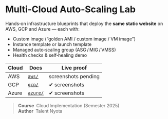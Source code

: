 # Multi‑Cloud Auto‑Scaling Lab

Hands‑on infrastructure blueprints that deploy the **same static website** on
AWS, GCP and Azure — each with:

* Custom image (“golden AMI / custom image / VM image”)
* Instance template or launch template
* Managed auto‑scaling group (ASG / MIG / VMSS)
* Health checks & self‑healing demo

| Cloud | Docs | Live proof |
|-------|------|-----------|
| AWS   | [`aws/`](aws/)   | screenshots pending |
| GCP   | [`gcp/`](gcp/)   | ✔ screenshots |
| Azure | [`azure/`](azure/)| ✔ screenshots |

> **Course** Cloud Implementation (Semester 2025)  
> **Author** Talent Nyota
